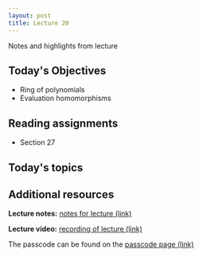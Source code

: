 ```yaml
---
layout: post
title: Lecture 20
---
```


Notes and highlights from lecture

## Today's Objectives

* Ring of polynomials
* Evaluation homomorphisms

## Reading assignments

* Section 27

## Today's topics

## Additional resources

**Lecture notes:** <a target="_parent" href="https://wcasper.github.io/math407spring2021/extras/notes/407-lecture20.pdf">notes for lecture (link)</a>


**Lecture video:** <a target="_parent" href="">recording of lecture (link)</a>

The passcode can be found on the <a target="_parent" href="https://csufullerton.instructure.com/courses/3087997/pages/video-lecture-keys">passcode page (link)</a>






